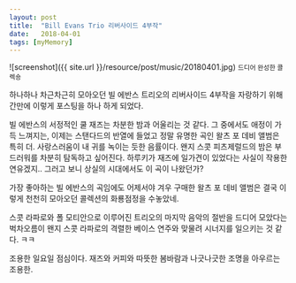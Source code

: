 ```yaml
---
layout: post
title:  "Bill Evans Trio 리버사이드 4부작"
date:   2018-04-01
tags: [myMemory]
---
```


![screenshot]({{ site.url }}/resource/post/music/20180401.jpg)
<small>드디어 완성한 콜렉숑</small>

  하나하나 차근차근히 모아오던 빌 에반스 트리오의 리버사이드 4부작을 자랑하기 위해 간만에 이렇게 포스팅을 하나 하게 되었다.

  빌 에반스의 서정적인 쿨 재즈는 차분한 밤과 어울리는 것 같다. 그 중에서도 애정이 가득 느껴지는, 이제는 스탠다드의 반열에 들었고 정말 유명한 곡인 왈츠 포 데비 앨범은 특히 더. 사랑스러움이 내 귀를 녹이는 듯한 음률이다. 왠지 스콧 피츠제럴드의 밤은 부드러워를 차분히 탐독하고 싶어진다. 하루키가 재즈에 일가견이 있었다는 사실이 작용한 연유겠지.. 그러고 보니 상실의 시대에서도 이 곡이 나왔던가?

  가장 좋아하는 빌 에반스의 곡임에도 어제서야 겨우 구매한 왈츠 포 데비 앨범은 결국 이렇게 천천히 모아오던 콜렉션의 화룡점정을 수놓았네.

  스콧 라파로와 폴 모티안으로 이루어진 트리오의 마지막 음악의 절반을 드디어 모았다는 벅차오름이 왠지 스콧 라파로의 격렬한 베이스 연주와 맞물려 시너지를 일으키는 것 같다. ㅋㅋ

  조용한 일요일 점심이다. 재즈와 커피와 따뜻한 봄바람과 나긋나긋한 조명을 아우르는 조용한.